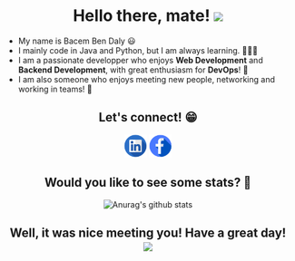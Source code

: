 <h1 align="center">
    <b>Hello there, mate! <img src="https://raw.githubusercontent.com/MartinHeinz/MartinHeinz/master/wave.gif" width="30px"> </b>
</h1>

* My name is Bacem Ben Daly 😃
* I mainly code in Java and Python, but I am always learning. 👨🏽‍💻
* I am a passionate developper who enjoys __Web Development__ and __Backend Development__, with great enthusiasm for __DevOps__! 🚀
* I am also someone who enjoys meeting new people, networking and working in teams! 🤗


<h2 align="center">
    <b>Let's connect! 😁</b>
</h2>

[<p align="center"></b> <img src='./assets/Illustration-of-Linkedin-icon-on-transparent-background-PNG.png' alt='linkedin' height='40'>](https://www.linkedin.com/in/bacembendaly/) 
[ <img src='./assets/Facebook-icon-design-illustration-on-transparent-background-PNG.png' alt='linkedin' height='40'> </p>](https://www.facebook.com/bacem.bendaly.3)


<h2 align="center">
    <b>Would you like to see some stats? 💯</b>
</h2>

<p align="center">
    <img src="https://github-readme-stats.vercel.app/api?username=bacembendaly99&show_icons=true&theme=graywhite" alt="Anurag's github stats">
</p>


<h2 align="center">
    <b>Well, it was nice meeting you! Have a great day! <img src="https://raw.githubusercontent.com/MartinHeinz/MartinHeinz/master/wave.gif" width="30px"> </b>
</h2>
